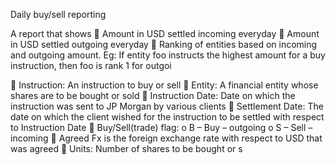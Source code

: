 Daily buy/sell reporting 

A report that shows 
 Amount in USD settled incoming everyday
 Amount in USD settled outgoing everyday 
 Ranking of entities based on incoming and outgoing amount. 
Eg: If entity foo instructs the highest amount for a buy instruction, then foo is rank 1 for outgoi


 Instruction: An instruction to buy or sell 
 Entity: A financial entity whose shares are to be bought or sold 
 Instruction Date: Date on which the instruction was sent to JP Morgan by various clients 
 Settlement Date: The date on which the client wished for the instruction to be settled with respect to Instruction Date 
 Buy/Sell(trade) flag: o B – Buy – outgoing o S – Sell – incoming 
 Agreed Fx is the foreign exchange rate with respect to USD that was agreed 
 Units: Number of shares to be bought or s
